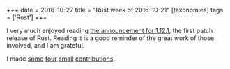 +++
date = 2016-10-27
title = "Rust week of 2016-10-21"
[taxonomies]
tags = ['Rust']
+++

I very much enjoyed reading [the announcement for 1.12.1], the first
patch release of Rust. Reading it is a good reminder of the great work
of those involved, and I am grateful.

I made [some][] [four][] [small][] [contributions].

  [the announcement for 1.12.1]: https://blog.rust-lang.org/2016/10/20/Rust-1.12.1.html
  [some]: https://github.com/tailhook/rotor/pull/28
  [four]: https://github.com/GuillaumeGomez/sysinfo/pull/22
  [small]: https://github.com/borntyping/rust-psutil/pull/11
  [contributions]: https://github.com/borntyping/rust-psutil/pull/12

